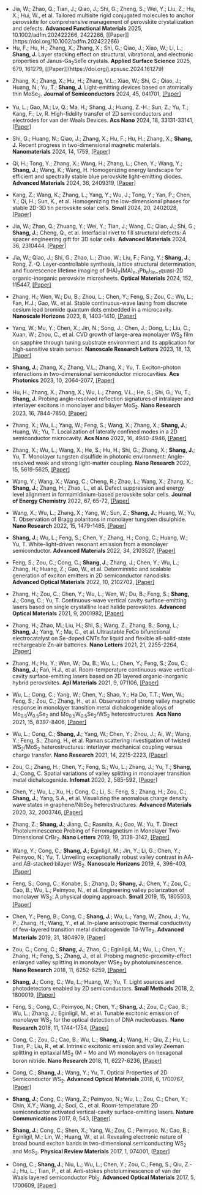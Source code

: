 - <div class="justify">Jia, W.; Zhao, Q.; Tian, J.; Qiao, J.; Shi, G.; Zheng, S.; Wei, Y.; Liu, Z.; Hu, X.; Hui, W., et al. Tailored multisite rigid conjugated molecules to anchor perovskite for comprehensive management of perovskite crystallization and defects. <strong>Advanced Functional Materials</strong> 2025, 10.1002/adfm.202422266, 2422266, [[Paper]](https://doi.org/10.1002/adfm.202422266)</div>

- <div class="justify">Hu, F.; Hu, H.; Zhang, X.; Zhang, X.; Shi, G.; Qiao, J.; Xiao, W.; Li, L.; <strong>Shang, J.</strong> Layer stacking effect on structural, vibrational, and electronic properties of Janus-Ga<sub>2</sub>SeTe crystals. <strong>Applied Surface Science</strong> 2025, 679, 161279, [[Paper]](https://doi.org/j.apsusc.2024.161279)</div>

- Zhang, X.; Zhang, X.; Hu, H.; Zhang, V.L.; Xiao, W.; Shi, G.; Qiao, J.; Huang, N.; Yu, T.; <strong>Shang, J.</strong> Light-emitting devices based on atomically thin MoSe<sub>2</sub>. <strong>Journal of Semiconductors</strong> 2024, 45, 041701, [[Paper]](https://doi.org/10.1088/1674-4926/45/4/041701)

- Yu, L.; Gao, M.; Lv, Q.; Ma, H.; Shang, J.; Huang, Z.-H.; Sun, Z.; Yu, T.; Kang, F.; Lv, R. High-fidelity transfer of 2D semiconductors and electrodes for van der Waals Devices. <strong>Acs Nano</strong> 2024, 18, 33131-33141, [[Paper]](https://doi.org/10.1021/acsnano.4c10551)

- Shi, G.; Huang, N.; Qiao, J.; Zhang, X.; Hu, F.; Hu, H.; Zhang, X.; <strong>Shang, J.</strong> Recent progress in two-dimensional magnetic materials. <strong>Nanomaterials</strong> 2024, 14, 1759, [[Paper]](https://doi.org/10.3390/nano14211759)

- Qi, H.; Tong, Y.; Zhang, X.; Wang, H.; Zhang, L.; Chen, Y.; Wang, Y.; <strong>Shang, J.</strong>; Wang, K.; Wang, H. Homogenizing energy landscape for efficient and spectrally stable blue perovskite light-emitting diodes. <strong>Advanced Materials</strong> 2024, 36, 2409319, [[Paper]](https://doi.org/10.1002/adma.202409319)

- Kang, Z.; Wang, K.; Zhang, L.; Yang, Y.; Wu, J.; Tong, Y.; Yan, P.; Chen, Y.; Qi, H.; Sun, K., et al. Homogenizing the low-dimensional phases for stable 2D-3D tin perovskite solar cells. <strong>Small</strong> 2024, 20, 2402028, [[Paper]](https://doi.org/10.1002/smll.202402028)

- Jia, W.; Zhao, Q.; Zhuang, Y.; Wei, Y.; Tian, J.; Wang, C.; Qiao, J.; Shi, G.; <strong>Shang, J.</strong>; Cheng, Q., et al. Interfacial rivet to fill structural defects: A spacer engineering gift for 3D solar cells. <strong>Advanced Materials</strong> 2024, 36, 2310444, [[Paper]](https://doi.org/10.1002/adma.202310444)

- Jia, W.; Qiao, J.; Shi, G.; Zhao, L.; Zhao, W.; Liu, F.; Fang, Y.; <strong>Shang, J.</strong>; Rong, Z.-Q. Layer-controllable synthesis, lattice structural determination, and fluorescence lifetime imaging of (HA)<sub>2</sub>(MA)<sub>n-1</sub>Pb<sub>n</sub>I<sub>3n+1</sub>quasi-2D organic-inorganic perovskite microsheets. <strong>Optical Materials</strong> 2024, 152, 115447, [[Paper]](https://doi.org/10.1016/j.optmat.2024.115447)

- Zhang, H.; Wen, W.; Du, B.; Zhou, L.; Chen, Y.; Feng, S.; Zou, C.; Wu, L.; Fan, H.J.; Gao, W., et al. Stable continuous-wave lasing from discrete cesium lead bromide quantum dots embedded in a microcavity. <strong>Nanoscale Horizons</strong> 2023, 8, 1403-1410, [[Paper]](https://doi.org/10.1039/d3nh00139c)

- Yang, W.; Mu, Y.; Chen, X.; Jin, N.; Song, J.; Chen, J.; Dong, L.; Liu, C.; Xuan, W.; Zhou, C., et al. CVD growth of large-area monolayer WS<sub>2</sub> film on sapphire through tuning substrate environment and its application for high-sensitive strain sensor. <strong>Nanoscale Research Letters</strong> 2023, 18, 13, [[Paper]](https://doi.org/10.1186/s11671-023-03782-z)

- <strong>Shang, J.</strong>; Zhang, X.; Zhang, V.L.; Zhang, X.; Yu, T. Exciton-photon interactions in two-dimensional semiconductor microcavities. <strong>Acs Photonics</strong> 2023, 10, 2064-2077, [[Paper]](https://doi.org/10.1021/acsphotonics.2c01541)

- Hu, H.; Zhang, X.; Zhang, X.; Wu, L.; Zhang, V.L.; He, S.; Shi, G.; Yu, T.; <strong>Shang, J.</strong> Probing angle-resolved reflection signatures of intralayer and interlayer excitons in monolayer and bilayer MoS<sub>2</sub>. <strong>Nano Research</strong> 2023, 16, 7844-7850, [[Paper]](https://doi.org/10.1007/s12274-022-5292-4)

- Zhang, X.; Wu, L.; Yang, W.; Feng, S.; Wang, X.; Zhang, X.; <strong>Shang, J.</strong>; Huang, W.; Yu, T. Localization of laterally confined modes in a 2D semiconductor microcavity. <strong>Acs Nano</strong> 2022, 16, 4940-4946, [[Paper]](https://doi.org/10.1021/acsnano.2c00914)

- Zhang, X.; Wu, L.; Wang, X.; He, S.; Hu, H.; Shi, G.; Zhang, X.; <strong>Shang, J.</strong>; Yu, T. Monolayer tungsten disulfide in photonic environment: Angle-resolved weak and strong light-matter coupling. <strong>Nano Research</strong> 2022, 15, 5619-5625, [[Paper]](https://doi.org/10.1007/s12274-022-4143-7)

- Wang, Y.; Wang, X.; Wang, C.; Cheng, R.; Zhao, L.; Wang, X.; Zhang, X.; <strong>Shang, J.</strong>; Zhang, H.; Zhao, L., et al. Defect suppression and energy level alignment in formamidinium-based perovskite solar cells. <strong>Journal of Energy Chemistry</strong> 2022, 67, 65-72, [[Paper]](https://doi.org/10.1016/j.jechem.2021.09.043)

- Wang, X.; Wu, L.; Zhang, X.; Yang, W.; Sun, Z.; <strong>Shang, J.</strong>; Huang, W.; Yu, T. Observation of Bragg polaritons in monolayer tungsten disulphide. <strong>Nano Research</strong> 2022, 15, 1479-1485, [[Paper]](https://doi.org/10.1007/s12274-021-3691-6)

- <strong>Shang, J.</strong>; Wu, L.; Feng, S.; Chen, Y.; Zhang, H.; Cong, C.; Huang, W.; Yu, T. White-light-driven resonant emission from a monolayer semiconductor. <strong>Advanced Materials</strong> 2022, 34, 2103527, [[Paper]](https://doi.org/10.1002/adma.202103527)

- Feng, S.; Zou, C.; Cong, C.; <strong>Shang, J.</strong>; Zhang, J.; Chen, Y.; Wu, L.; Zhang, H.; Huang, Z.; Gao, W., et al. Deterministic and scalable generation of exciton emitters in 2D semiconductor nanodisks. <strong>Advanced Optical Materials</strong> 2022, 10, 2102702, [[Paper]](https://doi.org/10.1002/adom.202102702)

- Zhang, H.; Zou, C.; Chen, Y.; Wu, L.; Wen, W.; Du, B.; Feng, S.; <strong>Shang, J.</strong>; Cong, C.; Yu, T. Continuous-wave vertical cavity surface-emitting lasers based on single crystalline lead halide perovskites. <strong>Advanced Optical Materials</strong> 2021, 9, 2001982, [[Paper]](https://doi.org/10.1002/adom.202001982)

- Zhang, H.; Zhao, M.; Liu, H.; Shi, S.; Wang, Z.; Zhang, B.; Song, L.; <strong>Shang, J.</strong>; Yang, Y.; Ma, C., et al. Ultrastable FeCo bifunctional electrocatalyst on Se-doped CNTs for liquid and flexible all-solid-state rechargeable Zn-air batteries. <strong>Nano Letters</strong> 2021, 21, 2255-2264, [[Paper]](https://doi.org/10.1021/acs.nanolett.1c00077)

- Zhang, H.; Hu, Y.; Wen, W.; Du, B.; Wu, L.; Chen, Y.; Feng, S.; Zou, C.; <strong>Shang, J.</strong>; Fan, H.J., et al. Room-temperature continuous-wave vertical-cavity surface-emitting lasers based on 2D layered organic-inorganic hybrid perovskites. <strong>Apl Materials</strong> 2021, 9, 071106, [[Paper]](https://doi.org/10.1063/5.0052458)

- Wu, L.; Cong, C.; Yang, W.; Chen, Y.; Shao, Y.; Ha Do, T.T.; Wen, W.; Feng, S.; Zou, C.; Zhang, H., et al. Observation of strong valley magnetic response in monolayer transition metal dichalcogenide alloys of Mo<sub>0.5</sub>W<sub>0.5</sub>Se<sub>2</sub> and Mo<sub>0.5</sub>W<sub>0.5</sub>Se<sub>2</sub>/WS<sub>2</sub> heterostructures. <strong>Acs Nano</strong> 2021, 15, 8397-8406, [[Paper]](https://doi.org/10.1021/acsnano.0c10478)

- Wu, L.; Cong, C.; <strong>Shang, J.</strong>; Yang, W.; Chen, Y.; Zhou, J.; Ai, W.; Wang, Y.; Feng, S.; Zhang, H., et al. Raman scattering investigation of twisted WS<sub>2</sub>/MoS<sub>2</sub> heterostructures: interlayer mechanical coupling versus charge transfer. <strong>Nano Research</strong> 2021, 14, 2215-2223, [[Paper]](https://doi.org/10.1007/s12274-020-3193-y)

- Zou, C.; Zhang, H.; Chen, Y.; Feng, S.; Wu, L.; Zhang, J.; Yu, T.; <strong>Shang, J.</strong>; Cong, C. Spatial variations of valley splitting in monolayer transition metal dichalcogenide. <strong>Infomat</strong> 2020, 2, 585-592, [[Paper]](https://doi.org/10.1002/inf2.12050)

- Chen, Y.; Wu, L.; Xu, H.; Cong, C.; Li, S.; Feng, S.; Zhang, H.; Zou, C.; <strong>Shang, J.</strong>; Yang, S.A., et al. Visualizing the anomalous charge density wave states in graphene/NbSe<sub>2</sub> heterostructures. <strong>Advanced Materials</strong> 2020, 32, 2003746, [[Paper]](https://doi.org/10.1002/adma.202003746)

- Zhang, Z.; <strong>Shang, J.</strong>; Jiang, C.; Rasmita, A.; Gao, W.; Yu, T. Direct Photoluminescence Probing of Ferromagnetism in Monolayer Two-Dimensional CrBr<sub>2</sub>. <strong>Nano Letters</strong> 2019, 19, 3138-3142, [[Paper]](https://doi.org/10.1021/acs.nanolett.9b00553)

- Wang, Y.; Cong, C.; <strong>Shang, J.</strong>; Eginligil, M.; Jin, Y.; Li, G.; Chen, Y.; Peimyoo, N.; Yu, T. Unveiling exceptionally robust valley contrast in AA- and AB-stacked bilayer WS<sub>2</sub>. <strong>Nanoscale Horizons</strong> 2019, 4, 396-403, [[Paper]](https://doi.org/10.1039/c8nh00306h)

- Feng, S.; Cong, C.; Konabe, S.; Zhang, D.; <strong>Shang, J.</strong>; Chen, Y.; Zou, C.; Cao, B.; Wu, L.; Peimyoo, N., et al. Engineering valley polarization of monolayer WS<sub>2</sub>: A physical doping approach. <strong>Small</strong> 2019, 15, 1805503, [[Paper]](https://doi.org/10.1002/smll.201805503)

- Chen, Y.; Peng, B.; Cong, C.; <strong>Shang, J.</strong>; Wu, L.; Yang, W.; Zhou, J.; Yu, P.; Zhang, H.; Wang, Y., et al. In-plane anisotropic thermal conductivity of few-layered transition metal dichalcogenide Td-WTe<sub>2</sub>. <strong>Advanced Materials</strong> 2019, 31, 1804979, [[Paper]](https://doi.org/10.1002/adma.201804979)

- Zou, C.; Cong, C.; <strong>Shang, J.</strong>; Zhao, C.; Eginligil, M.; Wu, L.; Chen, Y.; Zhang, H.; Feng, S.; Zhang, J., et al. Probing magnetic-proximity-effect enlarged valley splitting in monolayer WSe<sub>2</sub> by photoluminescence. <strong>Nano Research</strong> 2018, 11, 6252-6259, [[Paper]](https://doi.org/10.1007/s12274-018-2148-z)

- <strong>Shang, J.</strong>; Cong, C.; Wu, L.; Huang, W.; Yu, T. Light sources and photodetectors enabled by 2D semiconductors. <strong>Small Methods</strong> 2018, 2, 1800019, [[Paper]](https://doi.org/10.1002/smtd.201800019)

- Feng, S.; Cong, C.; Peimyoo, N.; Chen, Y.; <strong>Shang, J.</strong>; Zou, C.; Cao, B.; Wu, L.; Zhang, J.; Eginligil, M., et al. Tunable excitonic emission of monolayer WS<sub>2</sub> for the optical detection of DNA nucleobases. <strong>Nano Research</strong> 2018, 11, 1744-1754, [[Paper]](https://doi.org/10.1007/s12274-017-1792-z)

- Cong, C.; Zou, C.; Cao, B.; Wu, L.; <strong>Shang, J.</strong>; Wang, H.; Qiu, Z.; Hu, L.; Tian, P.; Liu, R., et al. Intrinsic excitonic emission and valley Zeeman splitting in epitaxial MS<sub>2</sub> (M = Mo and W) monolayers on hexagonal boron nitride. <strong>Nano Research</strong> 2018, 11, 6227-6236, [[Paper]](https://doi.org/10.1007/s12274-018-2142-5)

- Cong, C.; <strong>Shang, J.</strong>; Wang, Y.; Yu, T. Optical Properties of 2D Semiconductor WS<sub>2</sub>. <strong>Advanced Optical Materials</strong> 2018, 6, 1700767, [[Paper]](https://doi.org/10.1002/adom.201700767)

- <strong>Shang, J.</strong>; Cong, C.; Wang, Z.; Peimyoo, N.; Wu, L.; Zou, C.; Chen, Y.; Chin, X.Y.; Wang, J.; Soci, C., et al. Room-temperature 2D semiconductor activated vertical-cavity surface-emitting lasers. <strong>Nature Communications</strong> 2017, 8, 543, [[Paper]](https://doi.org/10.1038/s41467-017-00743-w)

- <strong>Shang, J.</strong>; Cong, C.; Shen, X.; Yang, W.; Zou, C.; Peimyoo, N.; Cao, B.; Eginligil, M.; Lin, W.; Huang, W., et al. Revealing electronic nature of broad bound exciton bands in two-dimensional semiconducting WS<sub>2</sub> and MoS<sub>2</sub>. <strong>Physical Review Materials</strong> 2017, 1, 074001, [[Paper]](https://doi.org/10.1103/PhysRevMaterials.1.074001)

- Cong, C.; <strong>Shang, J.</strong>; Niu, L.; Wu, L.; Chen, Y.; Zou, C.; Feng, S.; Qiu, Z.-J.; Hu, L.; Tian, P., et al. Anti-stokes photoluminescence of van der Waals layered semiconductor PbI<sub>2</sub>. <strong>Advanced Optical Materials</strong> 2017, 5, 1700609, [[Paper]](https://doi.org/10.1002/adom.201700609)
